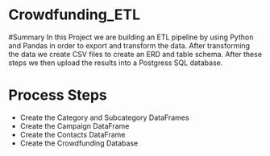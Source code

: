 # Crowdfunding_ETL
 #Summary
In this Project we are building an ETL pipeline by using Python and Pandas in order to export and transform the data. After transforming the data we create CSV files to create an ERD and table schema. After these steps we then upload the results into a Postgress SQL database.

# Process Steps
- Create the Category and Subcategory DataFrames
- Create the Campaign DataFrame
- Create the Contacts DataFrame
- Create the Crowdfunding Database

